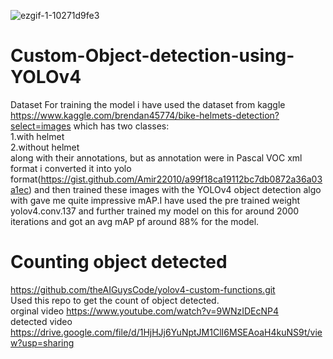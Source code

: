 ![ezgif-1-10271d9fe3](https://user-images.githubusercontent.com/90469048/195347162-6296b74f-9bc0-4deb-8c59-31970683144f.gif)
# Custom-Object-detection-using-YOLOv4

Dataset
For training the model i have used  the dataset from kaggle https://www.kaggle.com/brendan45774/bike-helmets-detection?select=images
which has two classes:<br />
1.with helmet<br />
2.without helmet<br />
along with their annotations, but as annotation were in Pascal VOC xml format i converted it into yolo format(https://gist.github.com/Amir22010/a99f18ca19112bc7db0872a36a03a1ec) and then trained these images with the YOLOv4 object detection algo with gave me quite impressive mAP.I have used the pre trained weight yolov4.conv.137 and further trained my model on this for around 2000 iterations and got an avg mAP pf around 88% for the model.

# Counting object detected
https://github.com/theAIGuysCode/yolov4-custom-functions.git <br />
 Used this repo to get the count of object detected. <br />
orginal video https://www.youtube.com/watch?v=9WNzIDEcNP4 <br />
detected video https://drive.google.com/file/d/1HjHJj6YuNptJM1ClI6MSEAoaH4kuNS9t/view?usp=sharing
 
